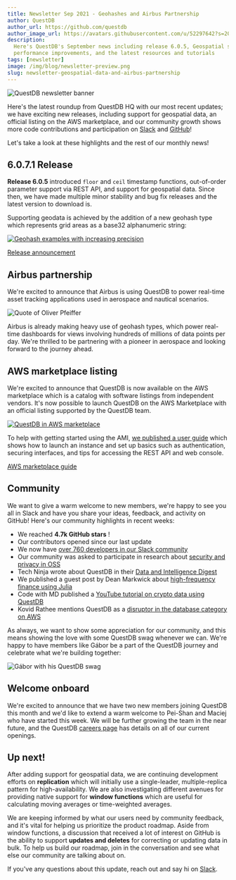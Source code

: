 ```yaml
---
title: Newsletter Sep 2021 - Geohashes and Airbus Partnership
author: QuestDB
author_url: https://github.com/questdb
author_image_url: https://avatars.githubusercontent.com/u/52297642?s=200&v=4
description:
  Here's QuestDB's September news including release 6.0.5, Geospatial support,
  performance improvements, and the latest resources and tutorials
tags: [newsletter]
image: /img/blog/newsletter-preview.png
slug: newsletter-geospatial-data-and-airbus-partnership
---
```


![QuestDB newsletter banner](/img/blog/newsletter.png)

Here's the latest roundup from QuestDB HQ with our most recent updates; we have
exciting new releases, including support for geospatial data, an official
listing on the AWS marketplace, and our community growth shows more code
contributions and participation on [Slack]({@slackUrl@}) and
[GitHub](https://github.com/questdb)!

Let's take a look at these highlights and the rest of our monthly news!

## 6.0.7.1 Release

**Release 6.0.5** introduced `floor` and `ceil` timestamp functions,
out-of-order parameter support via REST API, and support for geospatial data.
Since then, we have made multiple minor stability and bug fix releases and the
latest version to download is.

Supporting geodata is achieved by the addition of a new geohash type which
represents grid areas as a base32 alphanumeric string:

[![Geohash examples with increasing precision](/img/blog/2021-09-29/geohashes.png)](/docs/concept/geohashes/)

[Release announcement](/blog/2021/09/13/release-6-0-5-geospatial-data/)

## Airbus partnership

We're excited to announce that Airbus is using QuestDB to power real-time asset
tracking applications used in aerospace and nautical scenarios.

![Quote of Oliver Pfeiffer](/img/blog/2021-09-29/airbus-partnership.png)

Airbus is already making heavy use of geohash types, which power real-time
dashboards for views involving hundreds of millions of data points per day.
We're thrilled to be partnering with a pioneer in aerospace and looking forward
to the journey ahead.

## AWS marketplace listing

We're excited to announce that QuestDB is now available on the AWS marketplace
which is a catalog with software listings from independent vendors. It's now
possible to launch QuestDB on the AWS Marketplace with an official listing
supported by the QuestDB team.

[![QuestDB in AWS marketplace](/img/blog/2021-09-29/aws-marketplace.png)](https://aws.amazon.com/marketplace/pp/prodview-cddeafdirexw6)

To help with getting started using the AMI,
[we published a user guide](/docs/deployment/aws-official-ami/) which shows how
to launch an instance and set up basics such as authentication, securing
interfaces, and tips for accessing the REST API and web console.

[AWS marketplace guide](/blog/2021/09/13/release-6-0-5-geospatial-data/)

## Community

We want to give a warm welcome to new members, we're happy to see you all in
Slack and have you share your ideas, feedback, and activity on GitHub! Here's
our community highlights in recent weeks:

- We reached **4.7k GitHub stars** !
- Our contributors opened since our last update
- We now have
  [over 760 developers in our Slack community]({@slackUrl@})
- Our community was asked to participate in research about
  [security and privacy in OSS](https://research.teamusec.de/2021-interviews-oss/)
- Tech Ninja wrote about QuestDB in their
  [Data and Intelligence Digest](https://medium.com/technexthere/data-and-intelligence-digest-7th-sept-2021-702dbf4c3b4c)
- We published a guest post by Dean Markwick about
  [high-frequency finance using Julia](/blog/2021/09/17/high-frequency-finance-julia-lang/)
- Code with MD published a
  [YouTube tutorial on crypto data using QuestDB](https://www.youtube.com/watch?v=JLHxT8I4Thw)
- Kovid Rathee mentions QuestDB as a
  [disruptor in the database category on AWS](https://aws.plainenglish.io/specialty-databases-in-aws-qldb-timestream-neptune-and-keyspaces-757ef79e0966)

As always, we want to show some appreciation for our community, and this means
showing the love with some QuestDB swag whenever we can. We're happy to have
members like Gábor be a part of the QuestDB journey and celebrate what we're
building together:

![Gábor with his QuestDB swag](/img/blog/2021-09-29/gabor-swag.png)

## Welcome onboard

We're excited to announce that we have two new members joining QuestDB this
month and we'd like to extend a warm welcome to Pei-Shan and Maciej who have
started this week. We will be further growing the team in the near future, and
the QuestDB [careers page](/careers/) has details on all of our current
openings.

## Up next!

After adding support for geospatial data, we are continuing development efforts
on **replication** which will initially use a single-leader, multiple-replica
pattern for high-availability. We are also investigating different avenues for
providing native support for **window functions** which are useful for
calculating moving averages or time-weighted averages.

We are keeping informed by what our users need by community feedback, and it's
vital for helping us prioritize the product roadmap. Aside from window
functions, a discussion that received a lot of interest on GitHub is the ability
to support **updates and deletes** for correcting or updating data in bulk. To
help us build our roadmap, join in the conversation and see what else our
community are talking about on.

If you've any questions about this update, reach out and say hi on
[Slack]({@slackUrl@}).
